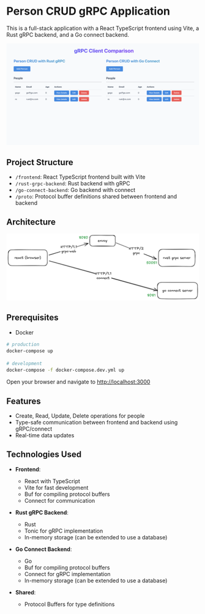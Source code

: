 # Person CRUD gRPC Application

This is a full-stack application with a React TypeScript frontend using Vite, a Rust gRPC backend, and a Go connect backend.

![alt text](imgs/preview.png)

## Project Structure

- `/frontend`: React TypeScript frontend built with Vite
- `/rust-grpc-backend`: Rust backend with gRPC
- `/go-connect-backend`: Go backend with connect
- `/proto`: Protocol buffer definitions shared between frontend and backend

## Architecture

![alt text](imgs/architecture.png)

## Prerequisites

- Docker


```bash
# production
docker-compose up

# development
docker-compose -f docker-compose.dev.yml up
```

Open your browser and navigate to [http://localhost:3000](http://localhost:3000)

## Features

- Create, Read, Update, Delete operations for people
- Type-safe communication between frontend and backend using gRPC/connect
- Real-time data updates

## Technologies Used

- **Frontend**:

  - React with TypeScript
  - Vite for fast development
  - Buf for compiling protocol buffers
  - Connect for communication

- **Rust gRPC Backend**:

  - Rust
  - Tonic for gRPC implementation
  - In-memory storage (can be extended to use a database)

- **Go Connect Backend**:

  - Go
  - Buf for compiling protocol buffers
  - Connect for gRPC implementation
  - In-memory storage (can be extended to use a database)

- **Shared**:
  - Protocol Buffers for type definitions
